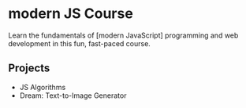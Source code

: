 # modern JS Course

Learn the fundamentals of [modern JavaScript] programming and web development in this fun, fast-paced course.

## Projects

- JS Algorithms
- Dream: Text-to-Image Generator

